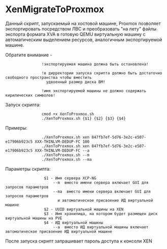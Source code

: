 # XenMigrateToProxmox
Данный скрипт, запускаемый на хостовой машине, Proxmox 
позволяет экспортировать посредством ЛВС и преобразовать "на лету" 
файлы экспорта формата XVA в готовую QEMU виртуальную машину с автоматическим 
выделением ресурсов, аналогичным экспортируемой машине.

Обратите внимание - 

                    !экспортируемая машина должна быть остановлена!
                    
                    !в дирректории запуска скрипта должно быть достаточно свободного пространства чтобы вмеcтить 
                      удвоенный размер диска ВМ!

                    !имя экспортируемой машины не должно содержать кирилических символов!
                    

Запуск скрипта:

                    cmod +x XenToProxmox.sh                    
                    ./XenToProxmox.sh {$1} {$2} {$3} {$4}
                    
Примеры:



                    ./XenToProxmox.sh xen 847fb7ef-5d76-3e2c-e507-e17906b923c5 XXX-THINLVM-DEDUP-FC 100
                    ./XenToProxmox.sh xen 847fb7ef-5d76-3e2c-e507-e17906b923c5 XXX-THINLVM-DEDUP-FC --a
                    ./XenToProxmox.sh --m
                    ./XenToProxmox.sh --ma
                    

 Параметры скрипта:
 
                   
                     $1 - Имя сервера XCP-NG 
                         --m  вместо имени сервера включает GUI для запросов параметров
                         --ma  вместо имени сервера включает GUI для запросов параметров 
                           и автоматическое присвоение ИД виртуальной машине
                     $2 - UUID виртуальной машины на XEN
                     $3 - Имя хранилища, на котором будет размещен диск виртуальной машины на PVE
                     $4 - ИД виртуальной машины
                         --a  вместо ИД виртуальной машины включает автоматическое присвоение ИД виртуальной машине

После запуска скрипт запрашивает пароль доступа к консоли XEN

